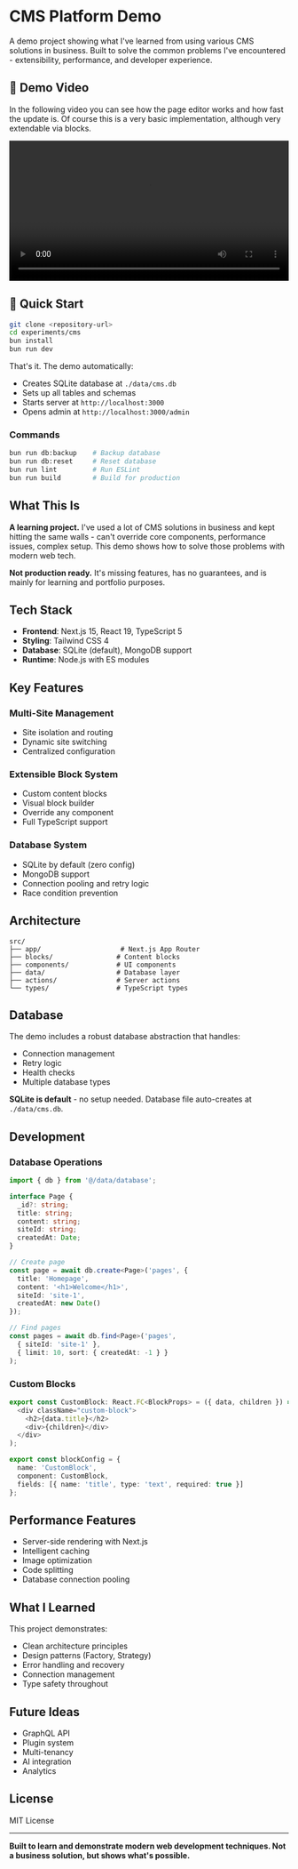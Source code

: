 # CMS Platform Demo

A demo project showing what I've learned from using various CMS solutions in business. Built to solve the common problems I've encountered - extensibility, performance, and developer experience.

## 🎥 Demo Video
In the following video you can see how the page editor works and how fast the update is. Of course this is a very basic implementation, although very extendable via blocks.

<video width="100%" controls>
  <source src=".github/assets/2025-08-16 13-13-37.mp4" type="video/mp4">
  Your browser does not support the video tag.
</video>

## 🚀 Quick Start

```bash
git clone <repository-url>
cd experiments/cms
bun install
bun run dev
```

That's it. The demo automatically:
- Creates SQLite database at `./data/cms.db`
- Sets up all tables and schemas
- Starts server at `http://localhost:3000`
- Opens admin at `http://localhost:3000/admin`

### Commands
```bash
bun run db:backup    # Backup database
bun run db:reset     # Reset database
bun run lint         # Run ESLint
bun run build        # Build for production
```

## What This Is

**A learning project.** I've used a lot of CMS solutions in business and kept hitting the same walls - can't override core components, performance issues, complex setup. This demo shows how to solve those problems with modern web tech.

**Not production ready.** It's missing features, has no guarantees, and is mainly for learning and portfolio purposes.

## Tech Stack

- **Frontend**: Next.js 15, React 19, TypeScript 5
- **Styling**: Tailwind CSS 4
- **Database**: SQLite (default), MongoDB support
- **Runtime**: Node.js with ES modules

## Key Features

### Multi-Site Management
- Site isolation and routing
- Dynamic site switching
- Centralized configuration

### Extensible Block System
- Custom content blocks
- Visual block builder
- Override any component
- Full TypeScript support

### Database System
- SQLite by default (zero config)
- MongoDB support
- Connection pooling and retry logic
- Race condition prevention

## Architecture

```
src/
├── app/                    # Next.js App Router
├── blocks/                # Content blocks
├── components/            # UI components
├── data/                  # Database layer
├── actions/               # Server actions
└── types/                 # TypeScript types
```

## Database

The demo includes a robust database abstraction that handles:
- Connection management
- Retry logic
- Health checks
- Multiple database types

**SQLite is default** - no setup needed. Database file auto-creates at `./data/cms.db`.

## Development

### Database Operations
```typescript
import { db } from '@/data/database';

interface Page {
  _id?: string;
  title: string;
  content: string;
  siteId: string;
  createdAt: Date;
}

// Create page
const page = await db.create<Page>('pages', {
  title: 'Homepage',
  content: '<h1>Welcome</h1>',
  siteId: 'site-1',
  createdAt: new Date()
});

// Find pages
const pages = await db.find<Page>('pages', 
  { siteId: 'site-1' }, 
  { limit: 10, sort: { createdAt: -1 } }
);
```

### Custom Blocks
```typescript
export const CustomBlock: React.FC<BlockProps> = ({ data, children }) => (
  <div className="custom-block">
    <h2>{data.title}</h2>
    <div>{children}</div>
  </div>
);

export const blockConfig = {
  name: 'CustomBlock',
  component: CustomBlock,
  fields: [{ name: 'title', type: 'text', required: true }]
};
```

## Performance Features

- Server-side rendering with Next.js
- Intelligent caching
- Image optimization
- Code splitting
- Database connection pooling

## What I Learned

This project demonstrates:
- Clean architecture principles
- Design patterns (Factory, Strategy)
- Error handling and recovery
- Connection management
- Type safety throughout

## Future Ideas

- GraphQL API
- Plugin system
- Multi-tenancy
- AI integration
- Analytics

## License

MIT License

---

**Built to learn and demonstrate modern web development techniques. Not a business solution, but shows what's possible.**
